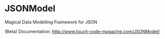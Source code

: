 JSONModel
=========

Magical Data Modelling Framework for JSON

(Beta) Documentation:
http://www.touch-code-magazine.com/JSONModel/